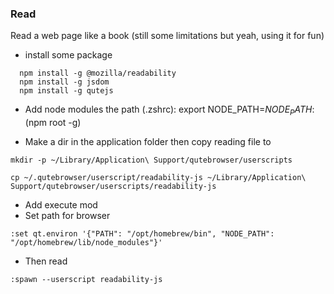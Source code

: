 ### Read

Read a web page like a book (still some limitations but yeah, using it for fun)

- install some package
``` shell
  npm install -g @mozilla/readability
  npm install -g jsdom
  npm install -g qutejs
``` 

- Add node modules the path (.zshrc):
export NODE_PATH=$NODE_PATH:$(npm root -g)

- Make a dir in the application folder then copy reading file to
```shell
mkdir -p ~/Library/Application\ Support/qutebrowser/userscripts
```

```shell
cp ~/.qutebrowser/userscript/readability-js ~/Library/Application\ Support/qutebrowser/userscripts/readability-js
```

- Add execute mod
- Set path for browser
```shell
:set qt.environ '{"PATH": "/opt/homebrew/bin", "NODE_PATH": "/opt/homebrew/lib/node_modules"}'
```
- Then read
```shell
:spawn --userscript readability-js
```

